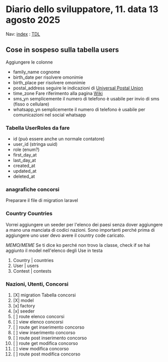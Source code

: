 # Diario dello sviluppatore, 11. data 13 agosto 2025

Nav: [index](../index.md) : [TDL](../TDL.md)

## Cose in sospeso sulla tabella users

Aggiungere le colonne

- family_name
  cognome
- birth_date
  per risolvere omonimie
- birth_place
  per risolvere omonimie
- postal_address
  seguire le indicazioni di
  [Universal Postal Union](https://www.upu.int/en/postal-solutions/programmes-services/addressing-solutions)
- time_zone
  Fare riferimento alla pagina
  [Wiki](https://en.wikipedia.org/wiki/List_of_tz_database_time_zones)
- sms_yn
  semplicemente il numero di telefono è usabile
  per invio di sms (fisso o cellulare)
- whatsapp_yn
  semplicemente il numero di telefono è usabile
  per comunicazioni nel social whatsapp

### Tabella UserRoles da fare

- id (può essere anche un normale contatore)
- user_id (stringa uuid)
- role (enum?)
- first_day_at
- last_day_at
- created_at
- updated_at
- deleted_at

### anagrafiche concorsi

Preparare il file di migration laravel

### Country Countries

Vorrei aggiungere un seeder per l'elenco dei paesi senza
dover aggiungere a mano una manciata di codici nazioni.
Sono importanti perché prima di aggiungere uno user devo
avere il country code caricato.

*MEMO/MEME* Se ti dice ko perché non trovo la classe, check if se hai aggiunto il model nell'elenco degli Use in testa

1. Country | countries
1. User | users
1. Contest | contests

### Nazioni, Utenti, Concorsi

1. [X] migration Tabella concorsi
1. [X] model
1. [x] factory
1. [x] seeder
1. [ ] route elenco concorsi
1. [ ] view elenco concorsi
1. [ ] route get inserimento concorso
1. [ ] view  inserimento concorso
1. [ ] route post inserimento concorso
1. [ ] route get modifica concorso
1. [ ] view  modifica concorso
1. [ ] route post modifica concorso
